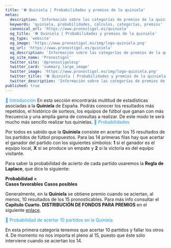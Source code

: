```yaml
---
title: '⚽ Quiniela | Probabilidades y premios de la quiniela'
metas: 
  description: 'Información sobre las categorías de premios de la quiniela. ☑️ Se incluyen los cálculos de las probabilidades de acertar.'
  keywords: 'quiniela, probabilidades, cálculos, categorías, premios'
  canonical_url: 'https://www.pronostigol.es/quiniela'
  og_title: '⚽ Quiniela | Probabilidades y premios de la quiniela'
  og_type: 'website'
  og_image: 'https://www.pronostigol.es/img/logo-quiniela.png'
  og_url: 'https://www.pronostigol.es/quiniela'
  og_description: 'Información sobre las categorías de premios de la quiniela. ☑️ Se incluyen los cálculos de las probabilidades de acertar.'
  og_site_name: 'Pronostigol'
  twitter_site: '@pronostigolesp'
  twitter_card: 'summary_large_image'
  twitter_image: 'https://www.pronostigol.es/img/logo-quiniela.png'
  twitter_title: '⚽ Quiniela | Probabilidades y premios de la quiniela'
  twitter_description: 'Información sobre las categorías de premios de la quiniela. ☑️ Se incluyen los cálculos de las probabilidades de acertar.'
published: true
---
```


<v-card style="margin-top: 12px" elevation="2">
  <v-card-title id="introduction" style="color: #2196F3">🚀 Introducción</v-card-title>
  <v-card-text>
    En esta sección encontrarás multitud de <nuxt-link to="/quiniela/estadisticas" title="Estadísticas">estadísticas</nuxt-link> asociadas a la <b>Quiniela</b> de España. Podrás conocer los resultados más repetidos, el histórico de <nuxt-link to="/quiniela/sorteos" title="Sorteos">sorteos</nuxt-link>, los equipos de fútbol que ganan con más frecuencia y una amplia gama de consultas a realizar. De este modo te será mucho más sencillo realizar tus quinielas.
  </v-card-text>
  <v-card-title id="probabilities" style="color: #2196F3">
    🎲 Probabilidades
  </v-card-title>
<v-card-text>
  <p>
    Por todos es sabido que la <b>Quiniela</b> consiste en acertar los 15 resultados de los partidos de fútbol propuestos. Para las 14 primeras filas hay que acertar el ganador del partido con los siguientes símbolos: <b>1</b> si el ganador es el equipo local, <b>X</b> si se produce un empate y <b>2</b> si la victoria es del equipo visitante.
  </p>
  <p>
    Para saber la probabilidad de acierto de cada partido usaremos la <b>Regla de Laplace</b>, que dice lo siguiente:
  </p>
  <div class="text-center my-3">
    <span>
      <b>
        Probabilidad
      </b>
    </span>
    <span class="equal">
      <b>=</b>
    </span>
    <div class="fraction">
      <span class="fup">
        <b>Casos favorables</b>
      </span>
      <span class="fdn">
        <b>Casos posibles</b>
      </span>
    </div>
  </div>
  <p>
    Generalmente, en la <b>Quiniela</b> se obtiene premio cuando se aciertan, al menos, 10 resultados de los 15 pronosticables. Para más info consultar el <b>Capítulo Cuarto. DISTRIBUCIÓN DE FONDOS PARA PREMIOS</b> en el siguiente <a href="https://www.loteriasyapuestas.es/f/loterias/documentos/normativa/normativa%20SELAE/NORMAS_DE_LA_QUINIELA%20_A%C3%91O_2017.pdf" target="_blank" title="Normas de Quiniela" rel="nofollow">enlace</a>.
  </p>
</v-card-text>
<v-card-title id="probability-ten-results" style="color: #2196F3">
  🔸 Probabilidad de acertar 10 partidos en la Quiniela
</v-card-title>
<v-card-text>
  <p>
    En esta primera categoría tenemos que acertar 10 partidos y fallar los otros 4. De momento no nos importa el pleno al 15, puesto que éste sólo interviene cuando se aciertan los 14.
  </p>
</v-card-text>
